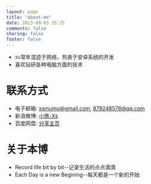 ```yaml
---
layout: page
title: "about-me"
date: 2013-09-03 15:25
comments: false
sharing: false
footer: false
---
```

* `Xs`常年混迹于网络，热衷于安卓系统的开发
* 喜欢钻研各种电脑方面的技术



联系方式
============
* 电子邮箱: <xsmumu@gmail.com>, <879248578@qq.com>
* 新浪微博: [小煞-Xs](http://weibo.com/acexs)
* 百度网盘: [分享主页](http://pan.baidu.com/share/home?uk=756034760#category/type=0)



关于本博
===============
* Record life bit by bit--记录生活的点点滴滴
* Each Day is a new Begining--每天都是一个新的开始